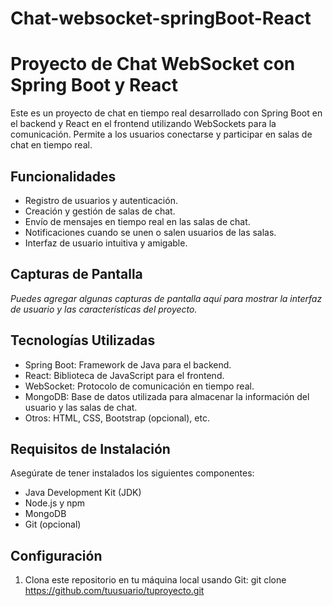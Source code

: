 # Chat-websocket-springBoot-React
# Proyecto de Chat WebSocket con Spring Boot y React

Este es un proyecto de chat en tiempo real desarrollado con Spring Boot en el backend y React en el frontend utilizando WebSockets para la comunicación. Permite a los usuarios conectarse y participar en salas de chat en tiempo real.

## Funcionalidades

- Registro de usuarios y autenticación.
- Creación y gestión de salas de chat.
- Envío de mensajes en tiempo real en las salas de chat.
- Notificaciones cuando se unen o salen usuarios de las salas.
- Interfaz de usuario intuitiva y amigable.

## Capturas de Pantalla

_Puedes agregar algunas capturas de pantalla aquí para mostrar la interfaz de usuario y las características del proyecto._

## Tecnologías Utilizadas

- Spring Boot: Framework de Java para el backend.
- React: Biblioteca de JavaScript para el frontend.
- WebSocket: Protocolo de comunicación en tiempo real.
- MongoDB: Base de datos utilizada para almacenar la información del usuario y las salas de chat.
- Otros: HTML, CSS, Bootstrap (opcional), etc.

## Requisitos de Instalación

Asegúrate de tener instalados los siguientes componentes:

- Java Development Kit (JDK)
- Node.js y npm
- MongoDB
- Git (opcional)

## Configuración

1. Clona este repositorio en tu máquina local usando Git:
   git clone https://github.com/tuusuario/tuproyecto.git

